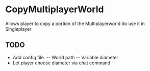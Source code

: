 # CopyMultiplayerWorld
Allows player to copy a portion of the Multiplayerworld do use it in Singleplayer

## TODO
- Add config file.
-- World path
-- Variable diameter
- Let player choose diameter via chat command
